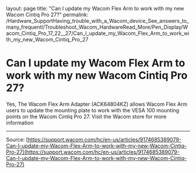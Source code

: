 layout: page
title: "Can I update my Wacom Flex Arm to work with my new Wacom Cintiq Pro 27?"
permalink: /Hardware_SupportHaving_trouble_with_a_Wacom_device_See_answers_to_many_frequentl/Troubleshoot_Wacom_HardwareRead_More/Pen_Display/Wacom_Cintiq_Pro_17_22__27/Can_I_update_my_Wacom_Flex_Arm_to_work_with_my_new_Wacom_Cintiq_Pro_27

# Can I update my Wacom Flex Arm to work with my new Wacom Cintiq Pro 27?

Yes, The Wacom Flex Arm Adapter (ACK64804KZ) allows Wacom Flex Arm users to update the mounting plate to work with the VESA 100 mounting points on the Wacom Cintiq Pro 27. Visit the Wacom store for more information

---
Source: [https://support.wacom.com/hc/en-us/articles/9174685389079-Can-I-update-my-Wacom-Flex-Arm-to-work-with-my-new-Wacom-Cintiq-Pro-27](https://support.wacom.com/hc/en-us/articles/9174685389079-Can-I-update-my-Wacom-Flex-Arm-to-work-with-my-new-Wacom-Cintiq-Pro-27)
